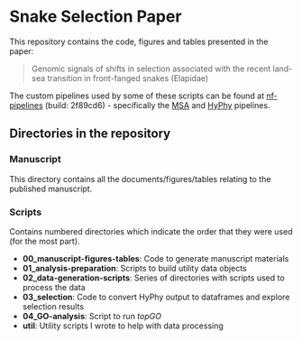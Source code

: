 # Snake Selection Paper

This repository contains the code, figures and tables presented in the paper:

> Genomic signals of shifts in selection associated with the recent land-sea transition in front-fanged snakes (Elapidae)

The custom pipelines used by some of these scripts can be found at [nf-pipelines][nfpipelines] (build: 2f89cd6) -
specifically the [MSA][msa] and [HyPhy][hyphy] pipelines.

## Directories in the repository

### Manuscript

This directory contains all the documents/figures/tables relating to the published
manuscript.

### Scripts

Contains numbered directories which indicate the order that they were used (for
the most part). 

- **00_manuscript-figures-tables**: Code to generate manuscript materials
- **01_analysis-preparation**: Scripts to build utility data objects
- **02_data-generation-scripts**: Series of directories with scripts used to process the data
- **03_selection**: Code to convert HyPhy output to dataframes and explore selection results
- **04_GO-analysis**: Script to run _topGO_
- **util**: Utility scripts I wrote to help with data processing

[nfpipelines]: https://github.com/a-lud/nf-pipelines
[msa]: https://github.com/a-lud/nf-pipelines/wiki/Multiple-Sequence-Alignment
[hyphy]: https://github.com/a-lud/nf-pipelines/wiki/HyPhy
